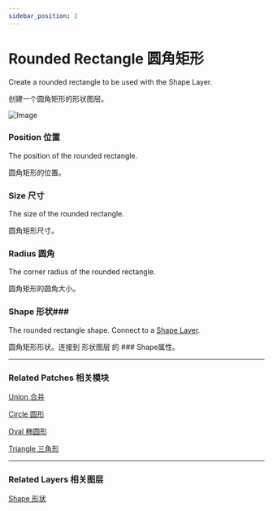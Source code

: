 ```yaml
---
sidebar_position: 2
---
```


# Rounded Rectangle 圆角矩形

Create a rounded rectangle to be used with the Shape Layer.

创建一个圆角矩形的形状图层。

![Image](https://s3.us-west-2.amazonaws.com/secure.notion-static.com/ef01cd86-8424-43e8-b963-487d5480dba5/Untitled.png?X-Amz-Algorithm=AWS4-HMAC-SHA256&X-Amz-Content-Sha256=UNSIGNED-PAYLOAD&X-Amz-Credential=AKIAT73L2G45EIPT3X45%2F20220602%2Fus-west-2%2Fs3%2Faws4_request&X-Amz-Date=20220602T175909Z&X-Amz-Expires=86400&X-Amz-Signature=8eb712608b6f2ba80e74574e246599cb9a3bd48f3d47895cf08c8002b67f646e&X-Amz-SignedHeaders=host&response-content-disposition=filename%20%3D%22Untitled.png%22&x-id=GetObject)

### Position 位置

The position of the rounded rectangle.

圆角矩形的位置。

### Size 尺寸

The size of the rounded rectangle.

圆角矩形尺寸。

### Radius 圆角

The corner radius of the rounded rectangle.

圆角矩形的圆角大小。

### Shape 形状### 

The rounded rectangle shape. Connect to a [Shape Layer](https://www.notion.so/Shape-6381402c7a90468d97365c58ab562ea1).

圆角矩形形状。连接到 形状图层 的 ### Shape属性。

------

### Related Patches 相关模块

[Union 合并](https://www.notion.so/Union-25b8641484f545799ac0f5e2fd48620d)

[Circle 圆形](https://www.notion.so/Circle-aa0ece9d86a14149a015fd0fc12db088)

[Oval 椭圆形](https://www.notion.so/Oval-a93bcffdb9d94ba1a4dbd968ba185a87)

[Triangle 三角形](https://www.notion.so/Triangle-de2307b4545640358caaee069a8ca536)

------

### Related Layers 相关图层

[Shape 形状](https://www.notion.so/Shape-6381402c7a90468d97365c58ab562ea1)

